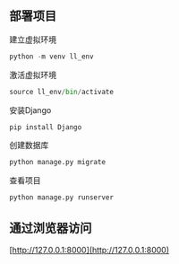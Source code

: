 ## 部署项目

建立虚拟环境

```python
python -m venv ll_env
```

激活虚拟环境

```python
source ll_env/bin/activate
```

安装Django

```python
pip install Django
```

创建数据库

```python
python manage.py migrate
```

查看项目

```python
python manage.py runserver
```

## 通过浏览器访问

[http://127.0.0.1:8000](http://127.0.0.1:8000)

